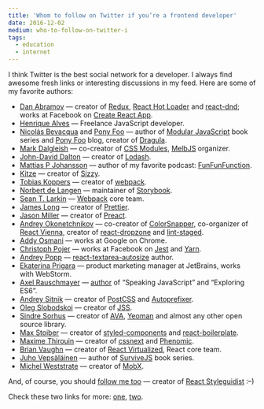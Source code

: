 ```yaml
---
title: 'Whom to follow on Twitter if you’re a frontend developer'
date: 2016-12-02
medium: who-to-follow-on-twitter-i
tags:
  - education
  - internet
---
```


I think Twitter is the best social network for a developer. I always find awesome fresh links or interesting discussions in my feed. Here are some of my favorite authors:

- [Dan Abramov](https://twitter.com/dan_abramov) — creator of [Redux](http://redux.js.org/), [React Hot Loader](http://gaearon.github.io/react-hot-loader/) and [react-dnd](http://gaearon.github.io/react-dnd/); works at Facebook on [Create React App](https://github.com/facebookincubator/create-react-app).
- [Henrique Alves](https://twitter.com/healves82) — Freelance JavaScript developer.
- [Nicolás Bevacqua](https://twitter.com/nzgb) and [Pony Foo](https://twitter.com/ponyfoo) — author of [Modular JavaScript](https://twitter.com/mjavascript) book series and [Pony Foo](https://ponyfoo.com/) blog, creator of [Dragula](https://github.com/bevacqua/dragula).
- [Mark Dalgleish](https://twitter.com/markdalgleish) — co-creator of [CSS Modules](https://github.com/css-modules/css-modules), [MelbJS](https://twitter.com/MelbJS) organizer.
- [John-David Dalton](https://twitter.com/jdalton) — creator of [Lodash](https://lodash.com/).
- [Mattias P Johansson](https://twitter.com/mpjme) — author of my favorite podcast: [FunFunFunction](https://www.youtube.com/channel/UCO1cgjhGzsSYb1rsB4bFe4Q).
- [Kitze](https://twitter.com/thekitze) — creator of [Sizzy](https://sizzy.co/).
- [Tobias Koppers](https://twitter.com/wSokra) — creator of [webpack](https://webpack.js.org/).
- [Norbert de Langen](https://twitter.com/NorbertdeLangen) — maintainer of [Storybook](https://twitter.com/storybookjs).
- [Sean T. Larkin](https://twitter.com/TheLarkInn) — [Webpack](https://webpack.js.org/) core team.
- [James Long](https://twitter.com/jlongster) — creator of [Prettier](https://prettier.github.io/prettier/).
- [Jason Miller](https://twitter.com/_developit) — creator of [Preact](https://preactjs.com/).
- [Andrey Okonetchnikov](https://twitter.com/okonetchnikov) — co-creator of [ColorSnapper](https://twitter.com/colorsnapper), co-organizer of [React Vienna](https://twitter.com/reactvienna), creator of [react-dropzone](http://okonet.ru/react-dropzone/) and [lint-staged](https://github.com/okonet/lint-staged).
- [Addy Osmani](https://twitter.com/addyosmani) — works at Google on Chrome.
- [Christoph Pojer](https://twitter.com/cpojer) — works at Facebook on [Jest](https://facebook.github.io/jest/) and [Yarn](https://yarnpkg.com/).
- [Andrey Popp](https://twitter.com/andreypopp) — [react-textarea-autosize](https://github.com/andreypopp/react-textarea-autosize) author.
- [Ekaterina Prigara](https://twitter.com/katyaprigara) — product marketing manager at JetBrains, works with WebStorm.
- [Axel Rauschmayer](https://twitter.com/rauschma) — [author](http://exploringjs.com/) of “Speaking JavaScript” and “Exploring ES6”.
- [Andrey Sitnik](https://twitter.com/andreysitnik) — creator of [PostCSS](https://twitter.com/PostCSS) and [Autoprefixer](https://twitter.com/Autoprefixer).
- [Oleg Slobodskoi](https://twitter.com/oleg008) — creator of [JSS](https://github.com/cssinjs/jss).
- [Sindre Sorhus](https://twitter.com/sindresorhus) — creator of [AVA](https://github.com/avajs/ava), [Yeoman](http://yeoman.io/) and almost any other open source library.
- [Max Stoiber](https://twitter.com/mxstbr) — creator of [styled-components](https://styled-components.com/) and [react-boilerplate](http://www.reactboilerplate.com/).
- [Maxime Thirouin](https://twitter.com/MoOx) — creator of [cssnext](http://cssnext.io/) and [Phenomic](https://phenomic.io/).
- [Brian Vaughn](https://twitter.com/brian_d_vaughn) — creator of [React Virtualized](https://github.com/bvaughn/react-virtualized), React core team.
- [Juho Vepsäläinen](https://twitter.com/bebraw) — author of [SurviveJS](https://survivejs.com/) book series.
- [Michel Weststrate](https://twitter.com/mweststrate) — creator of [MobX](https://github.com/mobxjs/mobx).

And, of course, you should [follow me too](https://twitter.com/iamsapegin) — creator of [React Styleguidist](https://twitter.com/styleguidist) :–)

Check these two links for more: [one](https://twitter.com/dan_abramov/status/801756767088758784), [two](https://twitter.com/reactjs/status/766744985920114688).
